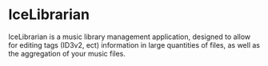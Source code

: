 IceLibrarian
============

IceLibrarian is a music library management application, designed to allow for editing tags (ID3v2, ect) information in large quantities of files, as well as the aggregation of your music files.
